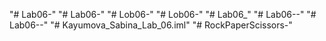 "# Lab06-" 
"# Lab06-" 
"# Lob06-" 
"# Lob06-" 
"# Lab06_" 
"# Lab06--" 
"# Lab06--" 
"# Kayumova_Sabina_Lab_06.iml" 
"# RockPaperScissors-" 
